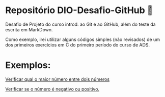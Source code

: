 # Repositório DIO-Desafio-GitHub 🙂
Desafio de Projeto do curso introd. ao Git e ao GitHub, além do teste da escrita em MarkDown.

Como exemplo, irei utilizar alguns códigos simples (não revisados) de um dos primeiros exercícios em C do primeiro período do curso de ADS.

# Exemplos: 
[Verificar qual o maior número entre dois números](https://replit.com/@AndryaLuna/exercicio-1#main.c)

[Verificar se o número é negativo ou positivo.](https://replit.com/@AndryaLuna/exercicio-2#main.c)
